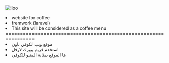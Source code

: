 ![lloo](https://user-images.githubusercontent.com/113445812/201532743-7858c4e4-dc81-4989-b7dc-f710943ea67b.png)<br>
<li>website for coffee
<li> fremwork (laravel)
<li>This site will be considered as a coffee menu
================================================================
<li> موقع ويب لكوفي ناون
<li> استخدم فريم وورك لارفل
<li> ها الموقع بمثابة المنيو للكوفي
